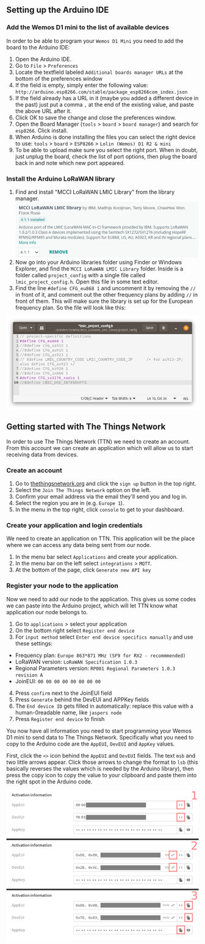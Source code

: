 ## Setting up the Arduino IDE
### Add the Wemos D1 mini to the list of available devices
In order to be able to program your `Wemos D1 Mini` you need to add the board to the Arduino IDE:

1. Open the Arduino IDE.
2. Go to `File` > `Preferences`
3. Locate the textfield labeled `Additional boards manager URLs` at the bottom of the preferences window
4. If the field is empty, simply enter the following value: `http://arduino.esp8266.com/stable/package_esp8266com_index.json`
5. If the field already has a URL in it (maybe you added a different device in the past) just put a comma `,` at the end of the existing value, and paste the above URL after it.
6. Click OK to save the change and close the preferences window.
7. Open the Board Manager (`tools` > `board` > `board manager`) and search for `esp8266`. Click install.
8. When Arduino is done installing the files you can select the right device to use: `tools` > `board` > `ESP8266` > `Lolin (Wemos) D1 R2 & mini`
9. To be able to upload make sure you select the right port. When in doubt, just unplug the board, check the list of port options, then plug the board back in and note which new port appeared.

### Install the Arduino LoRaWAN library
1. Find and install "MCCI LoRaWAN LMIC Library" from the library manager.
![MCCI LoRaWAN LMIC Library](images/library.png)
2. Now go into your Arduino libraries folder using Finder or Windows Explorer, and find the `MCCI LoRaWAN LMIC Library` folder. Inside is a folder called `project_config` with a single file called `lmic_project_config.h`. Open this file in some text editor.
4. Find the line `#define CFG_eu868 1` and uncomment it by removing the `//` in front of it, and comment out the other frequency plans by adding `//` in front of them. This will make sure the library is set up for the European frequency plan. So the file will look like this:
 
![File contents](images/library_config.png)


## Getting started with The Things Network 
In order to use The Things Network (TTN) we need to create an account. From this account we can create an application which will allow us to start receiving data from devices.

### Create an account
1. Go to [thethingsnetwork.org](https://www.thethingsnetwork.org/) and click the `sign up` button in the top right.
2. Select the `Join The Things Network` option on the left.
3. Confirm your email address via the email they'll send you and log in.
4. Select the region you are in (e.g. `Europe 1`).
5. In the menu in the top right, click `console` to get to your dashboard.

### Create your application and login credentials
We need to create an application on TTN. This application will be the place where we can access any data being sent from our node.

1. In the menu bar select `Applications` and create your application.
2. In the menu bar on the left select `integrations` > `MQTT`.
3. At the bottom of the page, click `Generate new API key`

### Register your node to the application
Now we need to add our node to the application. This gives us some codes we can paste into the Arduino project, which will let TTN know what application our node belongs to.

1. Go to `applications` > select your application
2. On the bottom right select `Register end device`
3. For `input method` select `Enter end device specifics manually` and use these settings:

* Frequency plan: `Europe 863*871 MHz (SF9 for RX2 - recommmended)`
* LoRaWAN version: `LoRaWAN Specification 1.0.3`
* Regional Parameters version: `RP001 Regional Parameters 1.0.3 revision A`
* JoinEUI: `00 00 00 00 00 00 00 00`
4. Press `confirm` next to the JoinEUI field
5. Press `Generate` behind the DevEUI and APPKey fields
6. The `End device ID` gets filled in automatically: replace this value with a human-0readable name, like `jaspers node`
7. Press `Register end device` to finish

You now have all information you need to start programming your Wemos D1 mini to send data to The Things Network. Specifically what you need to copy to the Arduino code are the `AppEUI`, `DevEUI` and `AppKey` values.

First, click the `<>` icon behind the `AppEUI` and `DevEUI` fields. The text `msb` and two little arrows appear. Click those arrows to change the format to `lsb` (this basically reverses the values which is needed by the Arduino library), then press the copy icon to copy the value to your clipboard and paste them into the right spot in the Arduino code.

![Instructions on copying the keys](images/keys.png)
